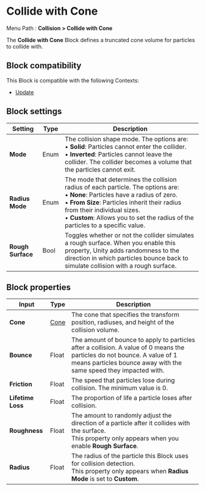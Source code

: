 # Collide with Cone

Menu Path : **Collision > Collide with Cone**

The **Collide with Cone** Block defines a truncated cone volume for particles to collide with.

## Block compatibility

This Block is compatible with the following Contexts:

- [Update](Context-Update.md)

## Block settings

| **Setting**       | **Type** | **Description**                                              |
| ----------------- | -------- | ------------------------------------------------------------ |
| **Mode**          | Enum     | The collision shape mode. The options are:<br/>&#8226; **Solid**: Particles cannot enter the collider.<br/>&#8226; **Inverted**: Particles cannot leave the collider. The collider becomes a volume that the particles cannot exit. |
| **Radius Mode**   | Enum     | The mode that determines the collision radius of each particle. The options are:<br/>&#8226; **None**: Particles have a radius of zero.<br/>&#8226; **From Size**: Particles inherit their radius from their individual sizes.<br/>&#8226; **Custom**: Allows you to set the radius of the particles to a specific value. |
| **Rough Surface** | Bool     | Toggles whether or not the collider simulates a rough surface. When you enable this property, Unity adds randomness to the direction in which particles bounce back to simulate collision with a rough surface. |

## Block properties

| **Input**         | **Type**             | **Description**                                              |
| ----------------- | -------------------- | ------------------------------------------------------------ |
| **Cone**          | [Cone](Type-Cone.md) | The cone that specifies the transform position, radiuses, and height of the collision volume. |
| **Bounce**        | Float                | The amount of bounce to apply to particles after a collision. A value of 0 means the particles do not bounce. A value of 1 means particles bounce away with the same speed they impacted with. |
| **Friction**      | Float                | The speed that particles lose during collision. The minimum value is 0. |
| **Lifetime Loss** | Float                | The proportion of life a particle loses after collision.     |
| **Roughness**     | Float                | The amount to randomly adjust the direction of a particle after it collides with the surface.<br/>This property only appears when you enable **Rough Surface**. |
| **Radius**        | Float                | The radius of the particle this Block uses for collision detection.<br/>This property only appears when **Radius Mode** is set to **Custom**. |
